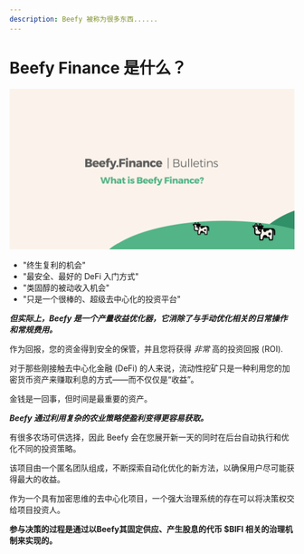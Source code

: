 ```yaml
---
description: Beefy 被称为很多东西......
---
```


# Beefy Finance 是什么？

![](../.gitbook/assets/bulletin-what-is-beefy-finance.png)

* "终生复利的机会"
* "最安全、最好的 DeFi 入门方式"
* "类固醇的被动收入机会"
* "只是一个很棒的、超级去中心化的投资平台"

_**但实际上，Beefy 是一个产量收益优化器，它消除了与手动优化相关的日常操作和常规费用。**_

作为回报，您的资金得到安全的保管，并且您将获得 _非常_ 高的投资回报 \(ROI\).

对于那些刚接触去中心化金融 \(DeFi\) 的人来说，流动性挖矿只是一种利用您的加密货币资产来赚取利息的方式——而不仅仅是“收益”。

金钱是一回事，但时间是最重要的资产。

_**Beefy 通过利用复杂的农业策略使盈利变得更容易获取。**_

有很多农场可供选择，因此 Beefy 会在您展开新一天的同时在后台自动执行和优化不同的投资策略。

该项目由一个匿名团队组成，不断探索自动化优化的新方法，以确保用户尽可能获得最大的收益。

作为一个具有加密思维的去中心化项目，一个强大治理系统的存在可以将决策权交给项目投资人。

**参与决策的过程是通过以Beefy其固定供应、产生股息的代币 $BIFI 相关的治理机制来实现的。**

